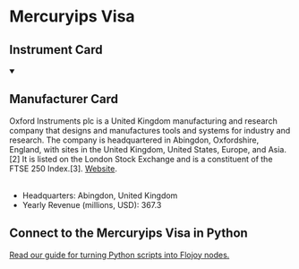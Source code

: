 
# Mercuryips Visa

## Instrument Card



<details open>
<summary><h2>Manufacturer Card</h2></summary>
Oxford Instruments plc is a United Kingdom manufacturing and research company that designs and manufactures tools and systems for industry and research. The company is headquartered in Abingdon, Oxfordshire, England, with sites in the United Kingdom, United States, Europe, and Asia.[2] It is listed on the London Stock Exchange and is a constituent of the FTSE 250 Index.[3]. <a href="https://www.oxinst.com/">Website</a>.
<br></br>
<ul>
  <li>Headquarters: Abingdon, United Kingdom</li>
  <li>Yearly Revenue (millions, USD): 367.3</li>
</ul>
</details>

## Connect to the Mercuryips Visa in Python

[Read our guide for turning Python scripts into Flojoy nodes.](https://docs.flojoy.ai/custom-nodes/creating-custom-node/)


